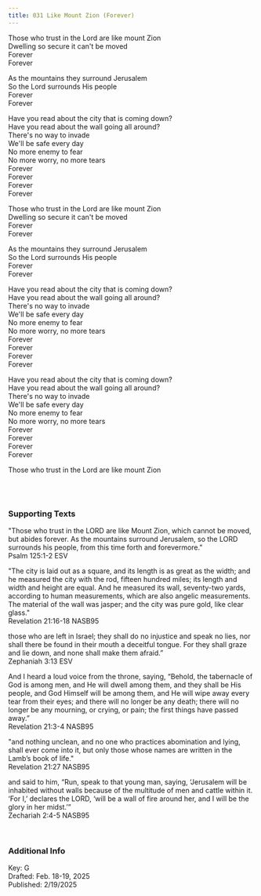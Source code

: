 ```yaml
---
title: 031 Like Mount Zion (Forever)
---
```


Those who trust in the Lord are like mount Zion \
Dwelling so secure it can't be moved \
Forever \
Forever

As the mountains they surround Jerusalem \
So the Lord surrounds His people \
Forever \
Forever 

Have you read about the city that is coming down? \
Have you read about the wall going all around? \
There's no way to invade \
We'll be safe every day \
No more enemy to fear \
No more worry, no more tears \
Forever \
Forever \
Forever \
Forever 

Those who trust in the Lord are like mount Zion \
Dwelling so secure it can't be moved \
Forever \
Forever

As the mountains they surround Jerusalem \
So the Lord surrounds His people \
Forever \
Forever 

Have you read about the city that is coming down? \
Have you read about the wall going all around? \
There's no way to invade \
We'll be safe every day \
No more enemy to fear \
No more worry, no more tears \
Forever \
Forever \
Forever \
Forever 

Have you read about the city that is coming down? \
Have you read about the wall going all around? \
There's no way to invade \
We'll be safe every day \
No more enemy to fear \
No more worry, no more tears \
Forever \
Forever \
Forever \
Forever 


Those who trust in the Lord are like mount Zion 

<br /> 

### Supporting Texts ###


"Those who trust in the LORD are like Mount Zion, which cannot be moved, but abides forever.
As the mountains surround Jerusalem, so the LORD surrounds his people, from this time forth and forevermore." \
Psalm 125:1-2 ESV

"The city is laid out as a square, and its length is as great as the width; and he measured the city with the rod, fifteen hundred miles; its length and width and height are equal. 
And he measured its wall, seventy-two yards, according to human measurements, which are also angelic measurements. 
The material of the wall was jasper; and the city was pure gold, like clear glass." \
Revelation 21:16-18 NASB95

those who are left in Israel; they shall do no injustice and speak no lies, nor shall there be found in their mouth a deceitful tongue. For they shall graze and lie down, and none shall make them afraid.” \
Zephaniah 3:13 ESV

And I heard a loud voice from the throne, saying, “Behold, the tabernacle of God is among men, and He will dwell among them, and they shall be His people, and God Himself will be among them, 
and He will wipe away every tear from their eyes; and there will no longer be any death; there will no longer be any mourning, or crying, or pain; the first things have passed away.” \
Revelation 21:3-4 NASB95

"and nothing unclean, and no one who practices abomination and lying, shall ever come into it, but only those whose names are written in the Lamb’s book of life." \
Revelation 21:27 NASB95

and said to him, “Run, speak to that young man, saying, ‘Jerusalem will be inhabited without walls because of the multitude of men and cattle within it. 
‘For I,’ declares the LORD, ‘will be a wall of fire around her, and I will be the glory in her midst.’” \
Zechariah 2:4-5 NASB95

<br />

### Additional Info

Key: G \
Drafted: Feb. 18-19, 2025 \
Published: 2/19/2025 
